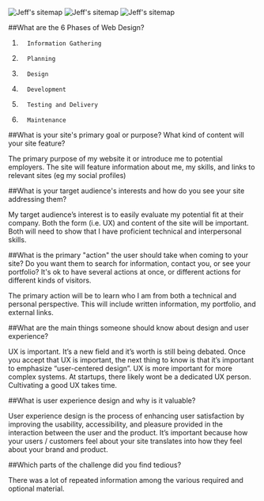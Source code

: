 ![Jeff's sitemap](https://github.com/jjschnei/phase-0/week-2/imgs/site-map.jpg "Site Map")
![Jeff's sitemap](github.com/jjschnei/phase-0/week-2/imgs/site-map.jpg "Site Map")
![Jeff's sitemap](phase-0/week-2/imgs/site-map.jpg "Site Map")

##What are the 6 Phases of Web Design?

1.       Information Gathering
2.       Planning
3.       Design
4.       Development
5.       Testing and Delivery
6.       Maintenance


##What is your site's primary goal or purpose? What kind of content will your site feature?

The primary purpose of my website it or introduce me to potential employers.  The site will feature information about me, my skills, and links to relevant sites (eg my social profiles)


##What is your target audience's interests and how do you see your site addressing them?

My target audience’s interest is to easily evaluate my potential fit at their company.  Both the form (i.e. UX) and content of the site will be important.  Both will need to show that I have proficient technical and interpersonal skills.

##What is the primary "action" the user should take when coming to your site? Do you want them to search for information, contact you, or see your portfolio? It's ok to have several actions at once, or different actions for different kinds of visitors.

The primary action will be to learn who I am from both a technical and personal perspective.  This will include written information, my portfolio, and external links.


##What are the main things someone should know about design and user experience?

UX is important.  It’s a new field and it’s worth is still being debated.  Once you accept that UX is important, the next thing to know is that it’s important to emphasize “user-centered design”.  UX is more important for more complex systems.  At startups, there likely wont be a dedicated UX person. Cultivating a good UX takes time.


##What is user experience design and why is it valuable?

User experience design is the process of enhancing user satisfaction by improving the usability, accessibility, and pleasure provided in the interaction between the user and the product.  It’s important because how your users / customers feel about your site translates into how they feel about your brand and product.


##Which parts of the challenge did you find tedious?

There was a lot of repeated information among the various required and optional material.

